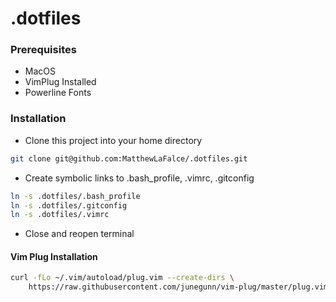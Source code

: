 # .dotfiles

### Prerequisites
- MacOS
- VimPlug Installed
- Powerline Fonts

### Installation
- Clone this project into your home directory

```bash
git clone git@github.com:MatthewLaFalce/.dotfiles.git
```

- Create symbolic links to .bash_profile, .vimrc, .gitconfig

``` bash
ln -s .dotfiles/.bash_profile
ln -s .dotfiles/.gitconfig
ln -s .dotfiles/.vimrc
```

- Close and reopen terminal

#### Vim Plug Installation

``` bash
curl -fLo ~/.vim/autoload/plug.vim --create-dirs \
    https://raw.githubusercontent.com/junegunn/vim-plug/master/plug.vim
```
